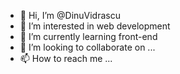 - 👋 Hi, I’m @DinuVidrascu
- 👀 I’m interested in web development
- 🌱 I’m currently learning front-end
- 💞️ I’m looking to collaborate on ...
- 📫 How to reach me ...

<!---
DinuVidrascu/DinuVidrascu is a ✨ special ✨ repository because its `README.md` (this file) appears on your GitHub profile.
You can click the Preview link to take a look at your changes.
--->
